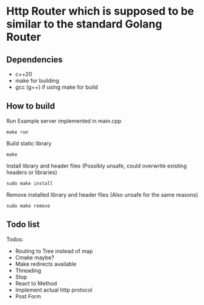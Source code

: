 # Http Router which is supposed to be similar to the standard Golang Router
## Dependencies
- c++20
- make for building
- gcc (g++) if using make for build

## How to build
Run Example server implemented in main.cpp
```
make run
```

Build static library
```
make
```

Install library and header files (Possibly unsafe, could overwrite existing headers or libraries)
```
sudo make install
```

Remove installed library and header files (Also unsafe for the same reasons)
```
sudo make remove
```

## Todo list
Todos: 
- Routing to Tree instead of map
- Cmake maybe?
- Make redirects available
- Threading
- Stop
- React to Method
- Implement actual http protocol
- Post Form
